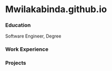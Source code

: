 # Mwilakabinda.github.io

### Education
Software Engineer, Degree

### Work Experience


### Projects
